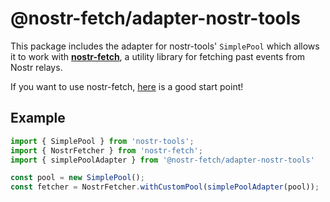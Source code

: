 # @nostr-fetch/adapter-nostr-tools

This package includes the adapter for nostr-tools' `SimplePool` which allows it to work with [**nostr-fetch**](https://github.com/jiftechnify/nostr-fetch), a utility library for fetching past events from Nostr relays.

If you want to use nostr-fetch, [here](https://github.com/jiftechnify/nostr-fetch#readme) is a good start point!

## Example

```ts
import { SimplePool } from 'nostr-tools';
import { NostrFetcher } from 'nostr-fetch';
import { simplePoolAdapter } from '@nostr-fetch/adapter-nostr-tools'

const pool = new SimplePool();
const fetcher = NostrFetcher.withCustomPool(simplePoolAdapter(pool));
```
